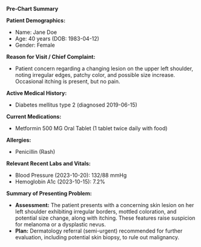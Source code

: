 **Pre-Chart Summary**

**Patient Demographics:**
* Name: Jane Doe
* Age: 40 years (DOB: 1983-04-12)
* Gender: Female

**Reason for Visit / Chief Complaint:**
* Patient concern regarding a changing lesion on the upper left shoulder, noting irregular edges, patchy color, and possible size increase. Occasional itching is present, but no pain.

**Active Medical History:**
* Diabetes mellitus type 2 (diagnosed 2019-06-15)

**Current Medications:**
* Metformin 500 MG Oral Tablet (1 tablet twice daily with food)

**Allergies:**
* Penicillin (Rash)

**Relevant Recent Labs and Vitals:**
* Blood Pressure (2023-10-20): 132/88 mmHg
* Hemoglobin A1c (2023-10-15): 7.2%

**Summary of Presenting Problem:**
* **Assessment:** The patient presents with a concerning skin lesion on her left shoulder exhibiting irregular borders, mottled coloration, and potential size change, along with itching. These features raise suspicion for melanoma or a dysplastic nevus.
* **Plan:** Dermatology referral (semi-urgent) recommended for further evaluation, including potential skin biopsy, to rule out malignancy.
